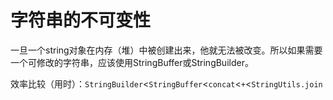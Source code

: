# 字符串的不可变性

一旦一个string对象在内存（堆）中被创建出来，他就无法被改变。所以如果需要一个可修改的字符串，应该使用StringBuffer或StringBuilder。

效率比较（用时）：`StringBuilder`<`StringBuffer`<`concat`<`+`<`StringUtils.join`